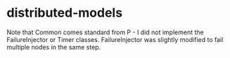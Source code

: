 # distributed-models


Note that Common comes standard from P - I did not implement the FailureInjector or Timer classes.
FailureInjector was slightly modified to fail multiple nodes in the same step.
